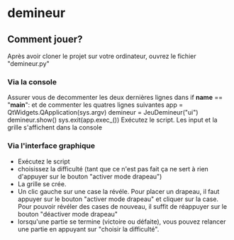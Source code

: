# demineur
## Comment jouer?
Après avoir cloner le projet sur votre ordinateur, ouvrez le fichier "demineur.py"
### Via la console
Assurer vous de decommenter les deux dernières lignes dans if __name__ == "__main__": et de commenter les quatres lignes suivantes 
    app = QtWidgets.QApplication(sys.argv)
    demineur = JeuDemineur("ui")
    demineur.show()
    sys.exit(app.exec_())
Exécutez le script. Les input et la grille s'affichent dans la console
### Via l'interface graphique
- Exécutez le script
- choisissez la difficulté (tant que ce n'est pas fait ça ne sert à rien d'appuyer sur le bouton "activer mode drapeau")
- La grille se crée.
- Un clic gauche sur une case la révéle. Pour placer un drapeau, il faut appuyer sur le bouton "activer mode drapeau" et cliquer sur la case. Pour pouvoir révéler des cases de nouveau, il suffit de réappuyer sur le bouton "déactiver mode drapeau"
- lorsqu'une partie se termine (victoire ou défaite), vous pouvez relancer une partie en appuyant sur "choisir la difficulté".
